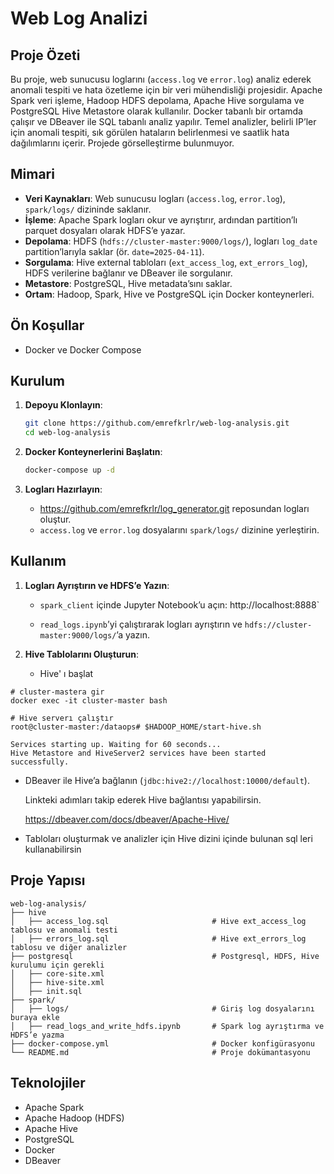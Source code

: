 # Web Log Analizi 

## Proje Özeti

Bu proje, web sunucusu loglarını (`access.log` ve `error.log`) analiz ederek anomali tespiti ve hata özetleme için bir veri mühendisliği projesidir. Apache Spark veri işleme, Hadoop HDFS depolama, Apache Hive sorgulama ve PostgreSQL Hive Metastore olarak kullanılır. Docker tabanlı bir ortamda çalışır ve DBeaver ile SQL tabanlı analiz yapılır. Temel analizler, belirli IP’ler için anomali tespiti, sık görülen hataların belirlenmesi ve saatlik hata dağılımlarını içerir. Projede görselleştirme bulunmuyor.

## Mimari

- **Veri Kaynakları**: Web sunucusu logları (`access.log`, `error.log`), `spark/logs/` dizininde saklanır.
- **İşleme**: Apache Spark logları okur ve ayrıştırır, ardından partition’lı parquet dosyaları olarak HDFS’e yazar.
- **Depolama**: HDFS (`hdfs://cluster-master:9000/logs/`), logları `log_date` partition’larıyla saklar (ör. `date=2025-04-11`).
- **Sorgulama**: Hive external tabloları (`ext_access_log`, `ext_errors_log`), HDFS verilerine bağlanır ve DBeaver ile sorgulanır.
- **Metastore**: PostgreSQL, Hive metadata’sını saklar.
- **Ortam**: Hadoop, Spark, Hive ve PostgreSQL için Docker konteynerleri.

## Ön Koşullar

- Docker ve Docker Compose

## Kurulum

1. **Depoyu Klonlayın**:

   ```bash
   git clone https://github.com/emrefkrlr/web-log-analysis.git
   cd web-log-analysis
   ```

2. **Docker Konteynerlerini Başlatın**:

   ```bash
   docker-compose up -d
   ```

3. **Logları Hazırlayın**:

   - https://github.com/emrefkrlr/log_generator.git reposundan logları oluştur.
   - `access.log` ve `error.log` dosyalarını `spark/logs/` dizinine yerleştirin.

## Kullanım

1. **Logları Ayrıştırın ve HDFS’e Yazın**:

   - `spark_client` içinde Jupyter Notebook’u açın: http://localhost:8888`

   - `read_logs.ipynb`’yi çalıştırarak logları ayrıştırın ve `hdfs://cluster-master:9000/logs/`’a yazın.

2. **Hive Tablolarını Oluşturun**:
   
   - Hive' ı başlat
````
# cluster-mastera gir
docker exec -it cluster-master bash

# Hive serverı çalıştır
root@cluster-master:/dataops# $HADOOP_HOME/start-hive.sh

Services starting up. Waiting for 60 seconds...
Hive Metastore and HiveServer2 services have been started successfully.
````

   - DBeaver ile Hive’a bağlanın (`jdbc:hive2://localhost:10000/default`).

      Linkteki adımları takip ederek Hive bağlantısı yapabilirsin.

      https://dbeaver.com/docs/dbeaver/Apache-Hive/

   - Tabloları oluşturmak ve analizler için Hive dizini içinde bulunan sql leri kullanabilirsin

## Proje Yapısı

```
web-log-analysis/
├── hive
│   ├── access_log.sql                       # Hive ext_access_log tablosu ve anomali testi
│   ├── errors_log.sql                       # Hive ext_errors_log tablosu ve diğer analizler
├── postgresql                               # Postgresql, HDFS, Hive kurulumu için gerekli
│   ├── core-site.xml
│   ├── hive-site.xml
│   ├── init.sql
├── spark/
│   ├── logs/                                # Giriş log dosyalarını buraya ekle   
│   ├── read_logs_and_write_hdfs.ipynb       # Spark log ayrıştırma ve HDFS’e yazma    
├── docker-compose.yml                       # Docker konfigürasyonu
└── README.md                                # Proje dokümantasyonu
```

## Teknolojiler

- Apache Spark
- Apache Hadoop (HDFS)
- Apache Hive
- PostgreSQL
- Docker
- DBeaver
